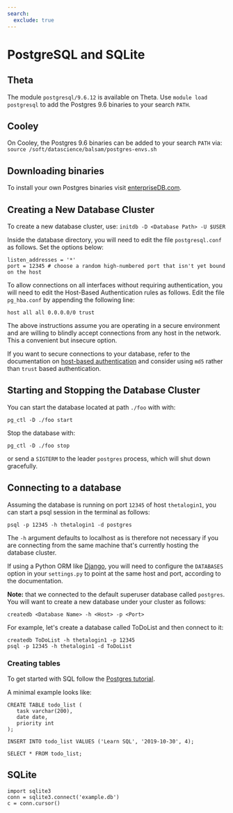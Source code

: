 ```yaml
---
search:
  exclude: true
---
```


# PostgreSQL and SQLite

## Theta
The module `postgresql/9.6.12` is available on Theta.  Use `module load postgresql` to add the Postgres 9.6 binaries to your search `PATH`.

## Cooley 
On Cooley, the Postgres 9.6 binaries can be added to your search `PATH` via: ```source /soft/datascience/balsam/postgres-envs.sh```

## Downloading binaries
To install your own Postgres binaries visit [enterpriseDB.com](https://www.enterprisedb.com/download-postgresql-binaries).

## Creating a New Database Cluster
To create a new database cluster, use: ```initdb -D <Database Path> -U $USER```

Inside the database directory, you will need to edit the file `postgresql.conf` as follows. Set the options below:
```
listen_addresses = '*'
port = 12345 # choose a random high-numbered port that isn't yet bound on the host
```

To allow connections on all interfaces without requiring authentication, you will need to edit the Host-Based Authentication rules as follows.  Edit the file `pg_hba.conf` by appending the following line:
```
host all all 0.0.0.0/0 trust
```

The above instructions assume you are operating in a secure environment and are willing to blindly accept connections from any host in the network. This a convenient but insecure option.

If you want to secure connections to your database, refer to the documentation on [host-based authentication](https://www.postgresql.org/docs/9.6/auth-pg-hba-conf.html) and consider using `md5` rather than `trust` based authentication.

## Starting and Stopping the Database Cluster
You can start the database located at path `./foo` with with:
```
pg_ctl -D ./foo start
```

Stop the database with:
```
pg_ctl -D ./foo stop
```
or send a `SIGTERM` to the leader `postgres` process, which will shut down gracefully.

## Connecting to a database
Assuming the database is running on port `12345` of host `thetalogin1`, you can start a psql session in the terminal as follows:
```
psql -p 12345 -h thetalogin1 -d postgres
```
The `-h` argument defaults to localhost as is therefore not necessary if you are connecting from the same machine that's currently hosting the database cluster.

If using a Python ORM like [Django](https://docs.djangoproject.com/en/2.2/ref/settings/#databases), you will need to configure the `DATABASES` option in your `settings.py` to point at the same host and port, according to the documentation.

**Note:** that we connected to the default superuser database called `postgres`. You will want to create a new database under your cluster as follows:
```
createdb <Database Name> -h <Host> -p <Port>
```

For example, let's create a database called ToDoList and then connect to it:
```
createdb ToDoList -h thetalogin1 -p 12345
psql -p 12345 -h thetalogin1 -d ToDoList
```

### Creating tables

To get started with SQL follow the [Postgres tutorial](https://www.postgresql.org/docs/9.6/tutorial-sql-intro.html).

A minimal example looks like:
```
CREATE TABLE todo_list (
   task varchar(200),
   date date,
   priority int
);
 
INSERT INTO todo_list VALUES ('Learn SQL', '2019-10-30', 4);
 
SELECT * FROM todo_list;
```

## SQLite
```
import sqlite3
conn = sqlite3.connect('example.db')
c = conn.cursor()
```

